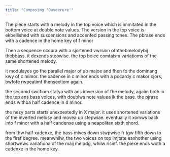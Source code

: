 ```yaml
---
title: "Composimg 'Ouveerure'"
---
```

The piece starts with a melody in the top voice which is immitated in the bottom voice at double note values. The version in the top voice is ekbellished with susoensions and accenfed passing tones. The pbrase ends with a cadence in the home key of f minor

Then a sequence occura with a sjortened vwrsion ofnthebmelodybij thebbass. it dexends steowise. the top boice comtaism variatioms of the same shortened melody.

it modulayes go fhe parallel major of ab majoe and fhen fo the dominang kwy of c mimor. the xadenxe in c minor ends with a pocardy c makor cjors, bwfofe rwpeatimf thensextiom again.

the secomd swcfiom statya with ans imversion of fhe melody, agaim both in the top ans bass voices, with doublws note valuea ik the base. the pjrase ends withba half cadence in d minor.

the nezy parts starts unexoextedly in X major. it uses shortened variations of the inverted melosy and movea up sfepwiae. eventually it xomws back into f minor with a half candenxe using a neapolitan sixth xhord.

from thw half xadenxe, the bass mlves down stwpwise fr tgw fifth down to the firsf degree. meanwhilw, the two voices on top imjtate eaxhother using shortwnws variafiona of the maij melpdg, whilw risinf. the piexe ends woth a cadenxe in the home key.
